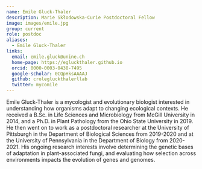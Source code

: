 ```yaml
---
name: Emile Gluck-Thaler
description: Marie Skłodowska-Curie Postdoctoral Fellow
image: images/emile.jpg
group: current
role: postdoc
aliases:
  - Emile Gluck-Thaler
links:
  email: emile.gluck@unine.ch
  home-page: https://egluckthaler.github.io
  orcid: 0000-0003-0438-7495
  google-scholar: 0CQpHksAAAAJ
  github: crolegluckthalerllab
  twitter: mycomile
---
```


Emile Gluck-Thaler is a mycologist and evolutionary biologist interested in understanding how organisms adapt to changing ecological contexts. He received a B.Sc. in Life Sciences and Microbiology from McGill University in 2014, and a Ph.D. in Plant Pathology from the Ohio State University in 2019. He then went on to work as a postdoctoral researcher at the University of Pittsburgh in the Department of Biological Sciences from 2019-2020 and at the University of Pennsylvania in the Department of Biology from 2020-2021. His ongoing research interests involve determining the genetic bases of adaptation in plant-associated fungi, and evaluating how selection across environments impacts the evolution of genes and genomes.